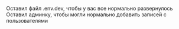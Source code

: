Оставил файл .env.dev, чтобы у вас все нормально развернулось
Оставил админку, чтобы могли нормально добавить записей с пользователями

